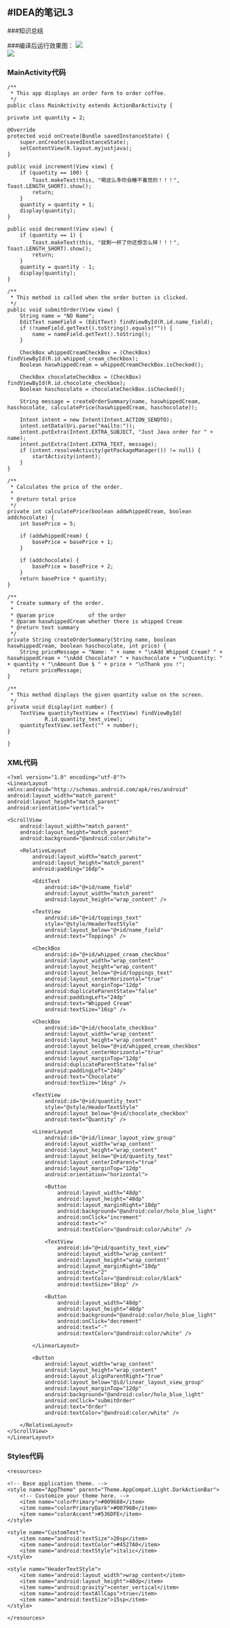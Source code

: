 #IDEA的笔记L3  
---

###知识总结  

###编译后运行效果图：
![](http://i.imgur.com/c39d1Wt.png)  
![](http://i.imgur.com/qCiP8ks.png)

### MainActivity代码  

	/**
 	 * This app displays an order form to order coffee.
	 */
	public class MainActivity extends ActionBarActivity {

    private int quantity = 2;

    @Override
    protected void onCreate(Bundle savedInstanceState) {
        super.onCreate(savedInstanceState);
        setContentView(R.layout.myjustjava);
    }

    public void increment(View view) {
        if (quantity == 100) {
            Toast.makeText(this, "喝这么多你会睡不着觉的！！！", Toast.LENGTH_SHORT).show();
            return;
        }
        quantity = quantity + 1;
        display(quantity);
    }

    public void decrement(View view) {
        if (quantity == 1) {
            Toast.makeText(this, "就剩一杯了你还想怎么样！！！", Toast.LENGTH_SHORT).show();
            return;
        }
        quantity = quantity - 1;
        display(quantity);
    }

    /**
     * This method is called when the order button is clicked.
     */
    public void submitOrder(View view) {
        String name = "NO Name";
        EditText nameField = (EditText) findViewById(R.id.name_field);
        if (!nameField.getText().toString().equals("")) {
            name = nameField.getText().toString();
        }

        CheckBox whippedCreamCheckBox = (CheckBox) findViewById(R.id.whipped_cream_checkbox);
        Boolean haswhippedCream = whippedCreamCheckBox.isChecked();

        CheckBox chocolateCheckBox = (CheckBox) findViewById(R.id.chocolate_checkbox);
        Boolean haschocolate = chocolateCheckBox.isChecked();

        String message = createOrderSummary(name, haswhippedCream, haschocolate, calculatePrice(haswhippedCream, haschocolate));

        Intent intent = new Intent(Intent.ACTION_SENDTO);
        intent.setData(Uri.parse("mailto:"));
        intent.putExtra(Intent.EXTRA_SUBJECT, "Just Java order for " + name);
        intent.putExtra(Intent.EXTRA_TEXT, message);
        if (intent.resolveActivity(getPackageManager()) != null) {
            startActivity(intent);
        }
    }

    /**
     * Calculates the price of the order.
     *
     * @return total price
     */
    private int calculatePrice(boolean addwhippedCream, boolean addchocolate) {
        int basePrice = 5;

        if (addwhippedCream) {
            basePrice = basePrice + 1;
        }

        if (addchocolate) {
            basePrice = basePrice + 2;
        }
        return basePrice * quantity;
    }

    /**
     * Create summary of the order.
     *
     * @param price           of the order
     * @param haswhippedCream whether there is whipped Cream
     * @return text summary
     */
    private String createOrderSummary(String name, boolean haswhippedCream, boolean haschocolate, int price) {
        String priceMessage = "Name: " + name + "\nAdd Whipped Cream? " + haswhippedCream + "\nAdd Chocolate? " + haschocolate + "\nQuantity: " + quantity + "\nAmount Due $ " + price + "\nThank you !";
        return priceMessage;
    }

    /**
     * This method displays the given quantity value on the screen.
     */
    private void display(int number) {
        TextView quantityTextView = (TextView) findViewById(
                R.id.quantity_text_view);
        quantityTextView.setText("" + number);
    }

	}  

  
### XML代码  
    <?xml version="1.0" encoding="utf-8"?>
	<LinearLayout xmlns:android="http://schemas.android.com/apk/res/android"
    android:layout_width="match_parent"
    android:layout_height="match_parent"
    android:orientation="vertical">

    <ScrollView
        android:layout_width="match_parent"
        android:layout_height="match_parent"
        android:background="@android:color/white">

        <RelativeLayout
            android:layout_width="match_parent"
            android:layout_height="match_parent"
            android:padding="16dp">

            <EditText
                android:id="@+id/name_field"
                android:layout_width="match_parent"
                android:layout_height="wrap_content" />

            <TextView
                android:id="@+id/toppings_text"
                style="@style/HeaderTextStyle"
                android:layout_below="@+id/name_field"
                android:text="Toppings" />

            <CheckBox
                android:id="@+id/whipped_cream_checkbox"
                android:layout_width="wrap_content"
                android:layout_height="wrap_content"
                android:layout_below="@+id/toppings_text"
                android:layout_centerHorizontal="true"
                android:layout_marginTop="12dp"
                android:duplicateParentState="false"
                android:paddingLeft="24dp"
                android:text="Whipped Cream"
                android:textSize="16sp" />

            <CheckBox
                android:id="@+id/chocolate_checkbox"
                android:layout_width="wrap_content"
                android:layout_height="wrap_content"
                android:layout_below="@+id/whipped_cream_checkbox"
                android:layout_centerHorizontal="true"
                android:layout_marginTop="12dp"
                android:duplicateParentState="false"
                android:paddingLeft="24dp"
                android:text="Chocolate"
                android:textSize="16sp" />

            <TextView
                android:id="@+id/quantity_text"
                style="@style/HeaderTextStyle"
                android:layout_below="@+id/chocolate_checkbox"
                android:text="Quantity" />

            <LinearLayout
                android:id="@+id/linear_layout_view_group"
                android:layout_width="wrap_content"
                android:layout_height="wrap_content"
                android:layout_below="@+id/quantity_text"
                android:layout_centerInParent="true"
                android:layout_marginTop="12dp"
                android:orientation="horizontal">

                <Button
                    android:layout_width="48dp"
                    android:layout_height="48dp"
                    android:layout_marginRight="18dp"
                    android:background="@android:color/holo_blue_light"
                    android:onClick="increment"
                    android:text="+"
                    android:textColor="@android:color/white" />

                <TextView
                    android:id="@+id/quantity_text_view"
                    android:layout_width="wrap_content"
                    android:layout_height="wrap_content"
                    android:layout_marginRight="18dp"
                    android:text="2"
                    android:textColor="@android:color/black"
                    android:textSize="16sp" />

                <Button
                    android:layout_width="48dp"
                    android:layout_height="48dp"
                    android:background="@android:color/holo_blue_light"
                    android:onClick="decrement"
                    android:text="-"
                    android:textColor="@android:color/white" />

            </LinearLayout>

            <Button
                android:layout_width="wrap_content"
                android:layout_height="wrap_content"
                android:layout_alignParentRight="true"
                android:layout_below="@id/linear_layout_view_group"
                android:layout_marginTop="12dp"
                android:background="@android:color/holo_blue_light"
                android:onClick="submitOrder"
                android:text="Order"
                android:textColor="@android:color/white" />

        </RelativeLayout>
    </ScrollView>
	</LinearLayout>

### Styles代码  
    <resources>

    <!-- Base application theme. -->
    <style name="AppTheme" parent="Theme.AppCompat.Light.DarkActionBar">
        <!-- Customize your theme here. -->
        <item name="colorPrimary">#009688</item>
        <item name="colorPrimaryDark">#00796B</item>
        <item name="colorAccent">#536DFE</item>
    </style>
    
    <style name="CustomText">
        <item name="android:textSize">20sp</item>
        <item name="android:textColor">#4527A0</item>
        <item name="android:textStyle">italic</item>
    </style>

    <style name="HeaderTextStyle">
        <item name="android:layout_width">wrap_content</item>
        <item name="android:layout_height">48dp</item>
        <item name="android:gravity">center_vertical</item>
        <item name="android:textAllCaps">true</item>
        <item name="android:textSize">15sp</item>
    </style>

	</resources>
